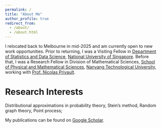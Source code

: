 ```yaml
---
permalink: /
title: "About Me"
author_profile: true
redirect_from: 
  - /about/
  - /about.html
---
```

I relocated back to Melbourne in mid-2025 and am currently open to new work opportunities. Prior to returning, I was a Visiting Fellow in [Department of Statistics and Data Science](https://www.stat.nus.edu.sg), [National University of Singapore](https://nus.edu.sg). Before that, I was a Research Fellow in Division of Mathematical Sciences, [School of Physical and Mathematical Sciences](https://www.ntu.edu.sg/spms), [Nanyang Technological University](https://www.ntu.edu.sg), working with [Prof. Nicolas Privault](https://personal.ntu.edu.sg/nprivault/indexp.html). 




# Research Interests

Distributional approximations in probability theory, Stein’s method, Random graph theory, Point process;

My publications can be found on [Google Scholar](https://scholar.google.com/citations?user=en_NRKkAAAAJ&hl=en&oi=ao).



